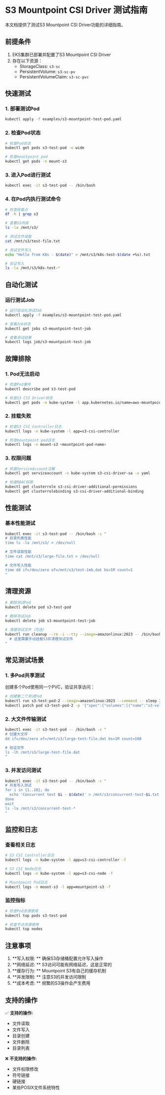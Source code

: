 # S3 Mountpoint CSI Driver 测试指南

本文档提供了测试S3 Mountpoint CSI Driver功能的详细指南。

## 前提条件

1. EKS集群已部署并配置了S3 Mountpoint CSI Driver
2. 存在以下资源：
   - StorageClass: `s3-sc`
   - PersistentVolume: `s3-sc-pv`
   - PersistentVolumeClaim: `s3-sc-pvc`

## 快速测试

### 1. 部署测试Pod

```bash
kubectl apply -f examples/s3-mountpoint-test-pod.yaml
```

### 2. 检查Pod状态

```bash
# 检查Pod状态
kubectl get pods s3-test-pod -o wide

# 检查mountpoint pod
kubectl get pods -n mount-s3
```

### 3. 进入Pod进行测试

```bash
kubectl exec -it s3-test-pod -- /bin/bash
```

### 4. 在Pod内执行测试命令

```bash
# 检查挂载点
df -h | grep s3

# 查看S3内容
ls -la /mnt/s3/

# 测试文件读取
cat /mnt/s3/test-file.txt

# 测试文件写入
echo "Hello from K8s - $(date)" > /mnt/s3/k8s-test-$(date +%s).txt

# 验证写入
ls -la /mnt/s3/k8s-test-*
```

## 自动化测试

### 运行测试Job

```bash
# 运行自动化测试Job
kubectl apply -f examples/s3-mountpoint-test-pod.yaml

# 查看Job状态
kubectl get jobs s3-mountpoint-test-job

# 查看测试结果
kubectl logs job/s3-mountpoint-test-job
```

## 故障排除

### 1. Pod无法启动

```bash
# 检查Pod事件
kubectl describe pod s3-test-pod

# 检查S3 CSI Driver状态
kubectl get pods -n kube-system -l app.kubernetes.io/name=aws-mountpoint-s3-csi-driver
```

### 2. 挂载失败

```bash
# 检查S3 CSI Controller日志
kubectl logs -n kube-system -l app=s3-csi-controller

# 检查mountpoint pod日志
kubectl logs -n mount-s3 <mountpoint-pod-name>
```

### 3. 权限问题

```bash
# 检查ServiceAccount注解
kubectl get serviceaccount -n kube-system s3-csi-driver-sa -o yaml

# 检查RBAC权限
kubectl get clusterrole s3-csi-driver-additional-permissions
kubectl get clusterrolebinding s3-csi-driver-additional-binding
```

## 性能测试

### 基本性能测试

```bash
kubectl exec -it s3-test-pod -- /bin/bash -c "
# 目录列表性能
time ls -la /mnt/s3/ > /dev/null

# 文件读取性能
time cat /mnt/s3/large-file.txt > /dev/null

# 文件写入性能
time dd if=/dev/zero of=/mnt/s3/test-1mb.dat bs=1M count=1
"
```

## 清理资源

```bash
# 删除测试Pod
kubectl delete pod s3-test-pod

# 删除测试Job
kubectl delete job s3-mountpoint-test-job

# 清理测试文件（可选）
kubectl run cleanup --rm -i --tty --image=amazonlinux:2023 -- /bin/bash -c "
  # 这里需要手动挂载S3并清理测试文件
"
```

## 常见测试场景

### 1. 多Pod共享测试

创建多个Pod使用同一个PVC，验证共享访问：

```bash
# 创建第二个测试Pod
kubectl run s3-test-pod-2 --image=amazonlinux:2023 --command -- sleep 3600
kubectl patch pod s3-test-pod-2 -p '{"spec":{"volumes":[{"name":"s3-volume","persistentVolumeClaim":{"claimName":"s3-sc-pvc"}}],"containers":[{"name":"s3-test-pod-2","volumeMounts":[{"name":"s3-volume","mountPath":"/mnt/s3"}]}]}}'
```

### 2. 大文件传输测试

```bash
kubectl exec -it s3-test-pod -- /bin/bash -c "
# 创建大文件
dd if=/dev/zero of=/mnt/s3/large-test-file.dat bs=1M count=100

# 验证文件
ls -lh /mnt/s3/large-test-file.dat
"
```

### 3. 并发访问测试

```bash
kubectl exec -it s3-test-pod -- /bin/bash -c "
# 并发写入测试
for i in {1..10}; do
  echo 'Concurrent test $i - $(date)' > /mnt/s3/concurrent-test-$i.txt &
done
wait
ls -la /mnt/s3/concurrent-test-*
"
```

## 监控和日志

### 查看相关日志

```bash
# S3 CSI Controller日志
kubectl logs -n kube-system -l app=s3-csi-controller -f

# S3 CSI Node日志
kubectl logs -n kube-system -l app=s3-csi-node -f

# Mountpoint Pod日志
kubectl logs -n mount-s3 -l app=mountpoint-s3 -f
```

### 监控指标

```bash
# 检查Pod资源使用
kubectl top pods s3-test-pod

# 检查节点资源使用
kubectl top nodes
```

## 注意事项

1. **写入权限: ** 确保S3存储桶配置允许写入操作
2. **网络延迟: ** S3访问可能有网络延迟，这是正常的
3. **缓存行为: ** Mountpoint S3有自己的缓存机制
4. **并发限制: ** 注意S3的并发访问限制
5. **成本考虑: ** 频繁的S3操作会产生费用

## 支持的操作

✅ **支持的操作:** 
- 文件读取
- 文件写入
- 目录创建
- 文件删除
- 目录列表

❌ **不支持的操作:** 
- 文件权限修改
- 符号链接
- 硬链接
- 某些POSIX文件系统特性
